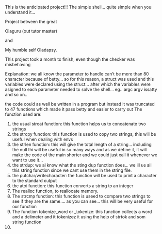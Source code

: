 This is the anticipated project!!! The simple shell... quite simple when you understand it...

Project between the great

Olaguru (out tutor master)

and

My humble self Oladapsy.

This project took a month to finish, even though the checker was misbehaving

Explanation:
we all know the parameter to handle can't be more than 80 character because
of betty... so for this reason, a struct was used and this variables were
declared using the struct... after which the variables were asigned to each
parameter needed to solve the shell... eg.. argc argv issatty and so on..

the code could as well be written in a program but instead it was truncated to
47 functions which made it pass betty and easier to carry out
The function used are:
1. the usual strcat function: this function helps us to concatenate two strings
2. the strcpy function: this function is used to copy two strings, this will be useful
	when dealing with envs 
3. the strlen function: this will give the total length of a string... including the null
	thi will be useful in so many ways and as we define it, it will make the code of the
	main shorter and we could just xall it whenever we want to use it...
3. the strdup: we al know what the sting dup function does... we ill ue all this string function
	 since we cant use them in the string file.
4. the putchar/writecharacter: the function will be used to print a character to the standard output
5. the atoi function: this function converts a string to an integer
6. The realloc function, to reallocate memory.
7. The strcmp function: this function is useed to compare two strings to see if
	they are the same.... as you can see... this will be very useful for our function
8. The function tokenize_word or _tokenize: this function collects a word and a delimeter
	and it tokenizez it using the help of strtok and som string function
9.   
